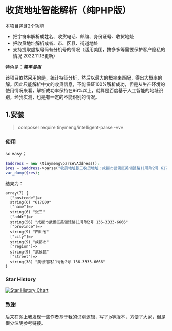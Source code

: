 # 收货地址智能解析（纯PHP版）

本项目包含2个功能
- 把字符串解析成姓名、收货电话、邮编、身份证号、收货地址
- 把收货地址解析成省、市、区县、街道地址
- 支持提取虚拟号码有分机号的情况（适用美团，拼多多等需要保护客户隐私的情况 2022.11.13更新）

特色是：***简单易用***

该项目依然采用的是，统计特征分析，然后以最大的概率来匹配，得出大概率的解。因此只能解析中文的收货信息，不能保证100%解析成功，但是从生产环境的使用情况来看，解析成功率保持在96%以上，就算是百度基于人工智能的地址识别，经我实测，也是有一定的不能识别的情况。


## 1.安装
> composer require tinymeng/intelligent-parse  -vvv

### 使用
so easy；
```php
$address = new \tinymeng\parse\Address();
$res = $address->parse("收货地址张三收货地址：成都市武侯区美领馆路11号附2号 617000  136-3333-6666");
var_dump($res);
```
结果为：
```
array(7) {
  ["postcode"]=>
  string(6) "617000"
  ["name"]=>
  string(6) "张三"
  ["addr"]=>
  string(56) "成都市武侯区美领馆路11号附2号 136-3333-6666"
  ["province"]=>
  string(9) "四川省"
  ["city"]=>
  string(9) "成都市"
  ["region"]=>
  string(9) "武侯区"
  ["street"]=>
  string(38) "美领馆路11号附2号 136-3333-6666"
}
```

### Star History
[![Star History Chart](https://api.star-history.com/svg?repos=majiameng/address-parse-php&type=Date)](https://star-history.com/#majiameng/address-parse-php&Date)


### 致谢
后来在网上我发现一些作者基于我的识别逻辑，写了js等版本，方便了大家，但是很少注明参考链接。